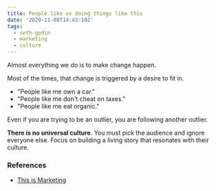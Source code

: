 ```yaml
---
title: People like us doing things like this
date: '2020-11-08T14:43:10Z'
tags:
  - seth-godin
  - marketing
  - culture
---
```


Almost everything we do is to make change happen.

Most of the times, that change is triggered by a desire to fit in.

- "People like me own a car."
- "People like me don't cheat on taxes."
- "People like me eat organic."

Even if you are trying to be an outlier, you are following another outlier.

**There is no universal culture**. You must pick the audience and ignore everyone else. Focus on building a living story that resonates with their culture.

### References

- [This is Marketing](../books/this-is-marketing)
